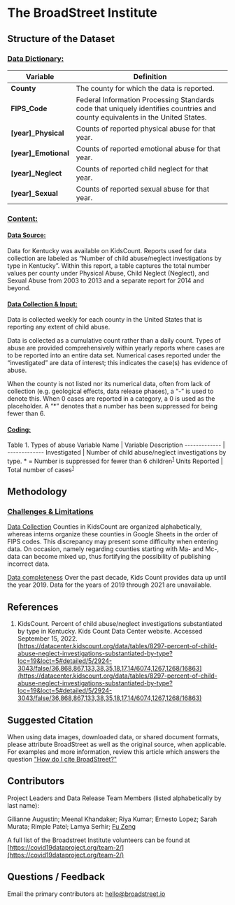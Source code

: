 # The BroadStreet Institute

## Structure of the Dataset

### <u>Data Dictionary:</u>

Variable | Definition
------------- | -------------
<strong>County</strong> | The county for which the data is reported. |
<strong>FIPS_Code</strong> | Federal Information Processing Standards code that uniquely identifies countries and county equivalents in the United States. |
<strong>[year]_Physical</strong> | Counts of reported physical abuse for that year. | 
<strong>[year]_Emotional</strong> | Counts of reported emotional abuse for that year. |
<strong>[year]_Neglect</strong> | Counts of reported child neglect for that year. |
<strong>[year]_Sexual</strong> | Counts of reported sexual abuse for that year. |

### <u>Content:</u>

#### <u>Data Source:</u>
Data for Kentucky was available on KidsCount. Reports used for data collection are labeled as “Number of child abuse/neglect investigations by type in Kentucky”. Within this report, a table captures the total number values per county under Physical Abuse, Child Neglect (Neglect), and Sexual Abuse from 2003 to 2013 and a separate report for 2014 and beyond.


#### <u>Data Collection & Input:</u>
Data is collected weekly for each county in the United States that is reporting any extent of child abuse.

Data is collected as a cumulative count rather than a daily count. Types of abuse are provided comprehensively within yearly reports where cases are to be reported into an entire data set. Numerical cases reported under the “investigated” are data of interest; this indicates the case(s) has evidence of abuse.

When the county is not listed nor its numerical data, often from lack of collection (e.g. geological effects, data release phases), a “-” is used to denote this. When 0 cases are reported in a category, a 0 is used as the placeholder. A “*” denotes that a number has been suppressed for being fewer than 6.

#### <u>Coding:</u>
Table 1. Types of abuse
Variable Name  | Variable Description
------------- | ------------- 
Investigated  | Number of child abuse/neglect investigations by type. * = Number is suppressed for fewer than 6 children<sup>[1](https://datacenter.kidscount.org/data/tables/8297-percent-of-child-abuse-neglect-investigations-substantiated-by-type?loc=19&loct=5#detailed/5/2924-3043/false/36,868,867,133,38,35,18,17,14/6074,1267,1268/16863)</sup>
Units Reported  | Total number of cases<sup>[1](https://datacenter.kidscount.org/data/tables/8297-percent-of-child-abuse-neglect-investigations-substantiated-by-type?loc=19&loct=5#detailed/5/2924-3043/false/36,868,867,133,38,35,18,17,14/6074,1267,1268/16863)</sup>


## Methodology
### <u>Challenges & Limitations</u>
<u>Data Collection</u>
Counties in KidsCount are organized alphabetically, whereas interns organize these counties in Google Sheets in the order of FIPS codes. This discrepancy may present some difficulty when entering data. On occasion, namely regarding counties starting with Ma- and Mc-, data can become mixed up, thus fortifying the possibility of publishing incorrect data.

<u>Data completeness</u>
Over the past decade, Kids Count provides data up until the year 2019. Data for the years of 2019 through 2021 are unavailable.


## References

1.  KidsCount. Percent of child abuse/neglect investigations substantiated by type in Kentucky. Kids Count Data Center website. Accessed  September 15, 2022. 
[https://datacenter.kidscount.org/data/tables/8297-percent-of-child-abuse-neglect-investigations-substantiated-by-type?loc=19&loct=5#detailed/5/2924-3043/false/36,868,867,133,38,35,18,17,14/6074,1267,1268/16863](https://datacenter.kidscount.org/data/tables/8297-percent-of-child-abuse-neglect-investigations-substantiated-by-type?loc=19&loct=5#detailed/5/2924-3043/false/36,868,867,133,38,35,18,17,14/6074,1267,1268/16863)


## Suggested Citation
When using data images, downloaded data, or shared document formats, please attribute BroadStreet as well as the original source, when applicable. For examples and more information, review this article which answers the question  ["How do I cite BroadStreet?"](https://help.broadstreet.io/article/citations/)

## Contributors
Project Leaders and Data Release Team Members (listed alphabetically by last name):

Gilianne Augustin; Meenal Khandaker; Riya Kumar; Ernesto Lopez; Sarah Murata; Rimple Patel; Lamya Serhir; [Fu Zeng](https://www.linkedin.com/in/fuzeng/)


A full list of the Broadstreet Institute volunteers can be found at [https://covid19dataproject.org/team-2/](https://covid19dataproject.org/team-2/)

## Questions / Feedback
Email the primary contributors at: hello@broadstreet.io




